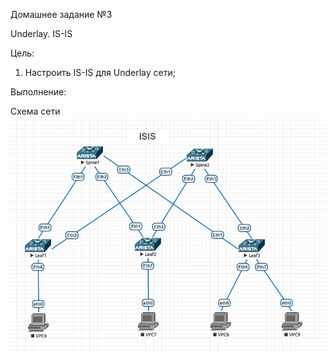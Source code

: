 Домашнее задание №3

Underlay. IS-IS

Цель:
1. Настроить IS-IS для Underlay сети;


Выполнение:

Схема сети
![image_CLOS_ISIS](https://github.com/maximchekalov/otuslabs/blob/main/LABA3/isis.PNG)
